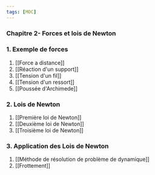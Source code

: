 ```yaml
---
tags: [MOC]
---
```


### Chapitre 2- Forces et lois de Newton
### 1. Exemple de forces
1. [[Force a distance]]
2. [[Réaction d'un support]]
3. [[Tension d'un fil]]
4. [[Tension d'un ressort]]
5. [[Poussée d'Archimede]]
### 2. Lois de Newton
1. [[Première loi de Newton]]
2. [[Deuxième loi de Newton]]
3. [[Troisième loi de Newton]]
### 3. Application des Lois de Newton
1. [[Méthode de résolution de problème de dynamique]]
2. [[Frottement]]